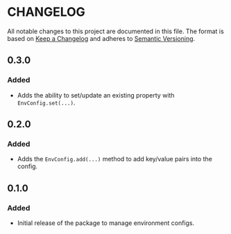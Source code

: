 # CHANGELOG

All notable changes to this project are documented in this file.
The format is based on [Keep a Changelog](http://keepachangelog.com/en/1.0.0/)
and adheres to [Semantic Versioning](http://semver.org/spec/v2.0.0.html).

## 0.3.0

### Added

- Adds the ability to set/update an existing property with `EnvConfig.set(...)`.

## 0.2.0

### Added

- Adds the `EnvConfig.add(...)` method to add key/value pairs into the config.

## 0.1.0

### Added

- Initial release of the package to manage environment configs.